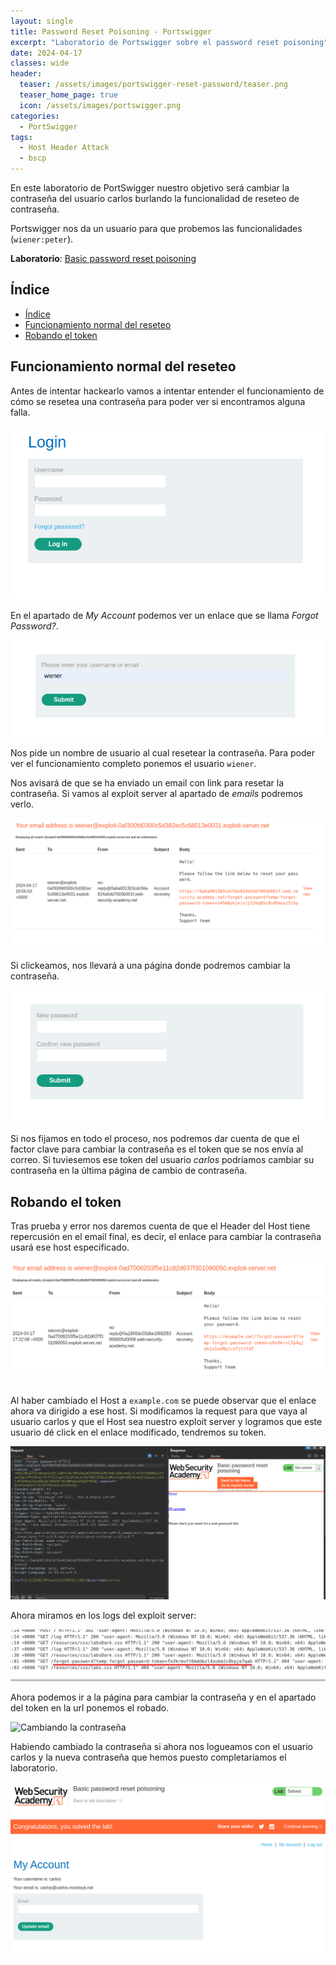 ```yaml
---
layout: single
title: Password Reset Poisoning - Portswigger
excerpt: "Laboratorio de Portswigger sobre el password reset poisoning"
date: 2024-04-17
classes: wide
header:
  teaser: /assets/images/portswigger-reset-password/teaser.png
  teaser_home_page: true
  icon: /assets/images/portswigger.png
categories:
  - PortSwigger
tags:
  - Host Header Attack
  - bscp
---
```


En este laboratorio de PortSwigger nuestro objetivo será cambiar la contraseña del usuario carlos burlando la funcionalidad de reseteo de contraseña.

Portswigger nos da un usuario para que probemos las funcionalidades (`wiener:peter`).

**Laboratorio**: [Basic password reset poisoning](https://portswigger.net/web-security/host-header/exploiting/password-reset-poisoning/lab-host-header-basic-password-reset-poisoning)

## Índice
- [Índice](#índice)
- [Funcionamiento normal del reseteo](#funcionamiento-normal-del-reseteo)
- [Robando el token](#robando-el-token)

<a id="funcionamiento-normal-del-reseteo"></a>
## Funcionamiento normal del reseteo

Antes de intentar hackearlo vamos a intentar entender el funcionamiento de cómo se resetea una contraseña para poder ver si encontramos alguna falla.

![Login](/assets/images/portswigger-reset-password/funcionamiento1.png)

En el apartado de _My Account_ podemos ver un enlace que se llama _Forgot Password?_. 

![Forgot Password](/assets/images/portswigger-reset-password/funcionamiento2.png)

Nos pide un nombre de usuario al cual resetear la contraseña. Para poder ver el funcionamiento completo ponemos el usuario `wiener`.

Nos avisará de que se ha enviado un email con link para resetar la contraseña. Si vamos al exploit server al apartado de _emails_ podremos verlo.

![Email](/assets/images/portswigger-reset-password/funcionamiento3.png)

Si clickeamos, nos llevará a una página donde podremos cambiar la contraseña.

![Cambiar contraseña](/assets/images/portswigger-reset-password/funcionamiento4.png)

Si nos fijamos en todo el proceso, nos podremos dar cuenta de que el factor clave para cambiar la contraseña es el token que se nos envía al correo. Si tuviesemos ese token del usuario _carlos_ podríamos cambiar su contraseña en la última página de cambio de contraseña.

<a id="robando-el-token"></a>
## Robando el token

Tras prueba y error nos daremos cuenta de que el Header del Host tiene repercusión en el email final, es decir, el enlace para cambiar la contraseña usará ese host especificado.

![Cambiando Host](/assets/images/portswigger-reset-password/pruebaDeHost.png)

Al haber cambiado el Host a `example.com` se puede observar que el enlace ahora va dirigido a ese host. Si modificamos la request para que vaya al usuario carlos y que el Host sea nuestro exploit server y logramos que este usuario dé click en el enlace modificado, tendremos su token.

![Cambiando la request](/assets/images/portswigger-reset-password/robarToken.png)

Ahora miramos en los logs del exploit server:

![Exploit server](/assets/images/portswigger-reset-password/tokenRobado.png)

Ahora podemos ir a la página para cambiar la contraseña y en el apartado del token en la url ponemos el robado.

![Cambiando la contraseña](/assets/images/portswigger-reset-password/cambioDeContraseña.png)

Habiendo cambiado la contraseña si ahora nos logueamos con el usuario carlos y la nueva contraseña que hemos puesto completaríamos el laboratorio.

![Laboratorio completado](/assets/images/portswigger-reset-password/completado.png)